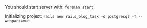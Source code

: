 You should start server with: ``foreman start``

Initializing project:
``
rails new rails_blog_task -d postgresql -T --webpack=vue
``

